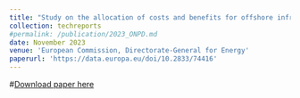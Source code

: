```yaml
---
title: "Study on the allocation of costs and benefits for offshore infrastructure in EU sea basins"
collection: techreports
#permalink: /publication/2023_ONPD.md
date: November 2023
venue: 'European Commission, Directorate-General for Energy'
paperurl: 'https://data.europa.eu/doi/10.2833/74416'
---
```


#<a href='https://data.europa.eu/doi/10.2833/74416'>Download paper here</a>
